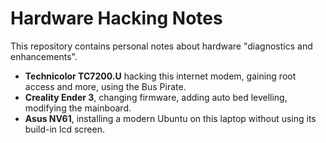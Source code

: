 # Hardware Hacking Notes

This repository contains personal notes about hardware "diagnostics and enhancements". 


- **Technicolor TC7200.U** hacking this internet modem, gaining root access and more, using the Bus Pirate.
- **Creality Ender 3**, changing firmware, adding auto bed levelling, modifying the mainboard.
- **Asus NV61**, installing a modern Ubuntu on this laptop without using its build-in lcd screen.

